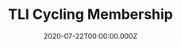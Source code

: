 ---
layout: layouts/membership.njk
title: TLI Cycling Membership
date: 2020-07-22T00:00:00.000Z
permalink: /membership/index.html
eleventyNavigation:
  key: Membership
  order: 2
annualMembership:
  title: Annual Membership
  body: >
    Membership of TLI Cycling is available to everybody aged 6 years and over and costs £15 for those aged 18 and over, £10 for those aged 16 or 17 and is free to under 16-year-olds. Full membership is on an annual basis, with the year commencing on the 1st of February, and is mandatory if you wish to compete in events on the open road. Day Membership is also available for off-road and closed circuit events at a cost of £10 (again free for those under 16) and allows you to compete in a single event, or multiple events on the same day.
    Benefits of annual membership for Junior and Senior members include public limited liability cover while out training and while involved in other TLI Cycling recognised activities such as club riding. It does not cover commuting and/or travelling between home and a place of work.


    TLI Cycling is a voluntary organisation, run by its members for the benefit of our members and as such, as a member, you are expected to be involved in our day to day activities and may be required to at least occasionally help out with the organisation or marshalling of events.
dayMembership:
  title: Day Membership
  body: >
    Fancy having a go at cycle racing but don’t yet want to make the committment of applying for annual membership of TLI Cycling?

    For certain closed-circuit races or off-road events, the organiser may allow you to compete as a TLI Cycling Day Member for only £10.00 (plus the cost of the race entry fee and any administration charge that the organiser may add), although for those aged under 18 years of age Day membership is free. This qualifies you a for ride in any one of the events that are organized in the UK throughout the year which are open to Day Members, although due to demand we can’t guarantee that you will be able to enter some of the more popular events which are often fully subscribed several weeks ahead of the date of the race, and where preference is given to full members.

    Day membership must be taken out for each day of a closed-circuit or off-road multi-stage race, but membership covers all stages on the same day (i.e. a time trial stage and a road race stage).


    To join as a Day Member please go to the downloads section of this website to download a copy of the Event Entry & Day Membership application form.

    Certain type of events such as circuit or cyclo-cross races, where the size of the field may not be limited, may allow you to turn up and enter on the day, but please do not rely on this! The event organiser probably has enough to worry about!

    You must present yourself to Race Control with a fully completed Event Entry & Day Membership application form at least 45 minutes before the start. Otherwise no ride!

    Do not expect the event organiser to have copies of the application form. It’s your responsibility to download one!
ageCategories:
  title: Age Categories

---